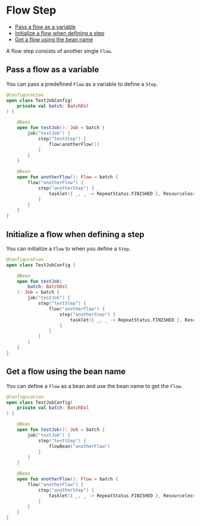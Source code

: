 # Flow Step

- [Pass a flow as a variable](#pass-a-flow-as-a-variable)
- [Initialize a flow when defining a step](#initialize-a-flow-when-defining-a-step)
- [Get a flow using the bean name](#get-a-flow-using-the-bean-name)

A flow step consists of another single `Flow`.

## Pass a flow as a variable

You can pass a predefined `Flow` as a variable to define a `Step`.

```kotlin
@Configuration
open class TestJobConfig(
    private val batch: BatchDsl
) {

    @Bean
    open fun testJob(): Job = batch {
        job("testJob") {
            step("testStep") {
                flow(anotherFlow())
            }
        }
    }

    @Bean
    open fun anotherFlow(): Flow = batch {
        flow("anotherFlow") {
            step("anotherStep") {
                tasklet({ _, _ -> RepeatStatus.FINISHED }, ResourcelessTransactionManager())
            }
        }
    }
}
```

## Initialize a flow when defining a step

You can initialize a `Flow` to when you define a `Step`.

```kotlin
@Configuration
open class TestJobConfig {

    @Bean
    open fun testJob(
        batch: BatchDsl
    ): Job = batch {
        job("testJob") {
            step("testStep") {
                flow("anotherFlow") {
                    step("anotherStep") {
                        tasklet({ _, _ -> RepeatStatus.FINISHED }, ResourcelessTransactionManager())
                    }
                }
            }
        }
    }
}
```

## Get a flow using the bean name

You can define a `Flow` as a bean and use the bean name to get the `Flow`.

```kotlin
@Configuration
open class TestJobConfig(
    private val batch: BatchDsl
) {

    @Bean
    open fun testJob(): Job = batch {
        job("testJob") {
            step("testStep") {
                flowBean("anotherFlow")
            }
        }
    }

    @Bean
    open fun anotherFlow(): Flow = batch {
        flow("anotherFlow") {
            step("anotherStep") {
                tasklet({ _, _ -> RepeatStatus.FINISHED }, ResourcelessTransactionManager())
            }
        }
    }
}
```
